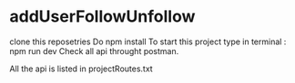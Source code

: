 # addUserFollowUnfollow

clone this reposetries 
Do npm install
To start this project type in terminal : npm run dev
Check all api throught postman.


All the api is listed in projectRoutes.txt
